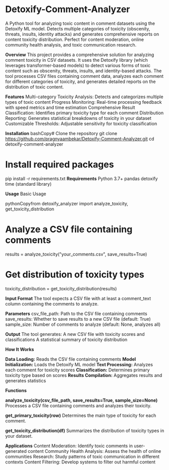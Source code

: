 # Detoxify-Comment-Analyzer
A Python tool for analyzing toxic content in comment datasets using the Detoxify ML model. Detects multiple categories of toxicity (obscenity, threats, insults, identity attacks) and generates comprehensive reports on content toxicity distribution. Perfect for content moderation, online community health analysis, and toxic communication research.

**Overview**
This project provides a comprehensive solution for analyzing comment toxicity in CSV datasets. It uses the Detoxify library (which leverages transformer-based models) to detect various forms of toxic content such as obscenity, threats, insults, and identity-based attacks.
The tool processes CSV files containing comment data, analyzes each comment for different categories of toxicity, and generates detailed reports on the distribution of toxic content.

**Features**
Multi-category Toxicity Analysis: Detects and categorizes multiple types of toxic content
Progress Monitoring: Real-time processing feedback with speed metrics and time estimation
Comprehensive Result Classification: Identifies primary toxicity type for each comment
Distribution Reporting: Generates statistical breakdowns of toxicity in your dataset
Customizable Thresholds: Adjustable sensitivity for toxicity classification

**Installation**
bashCopy# Clone the repository
git clone https://github.com/pragnyaambekar/Detoxify-Comment-Analyzer.git
cd detoxify-comment-analyzer

# Install required packages
pip install -r requirements.txt
**Requirements**
Python 3.7+
pandas
detoxify
time (standard library)

**Usage**
Basic Usage

pythonCopyfrom detoxify_analyzer import analyze_toxicity, get_toxicity_distribution

# Analyze a CSV file containing comments
results = analyze_toxicity("your_comments.csv", save_results=True)

# Get distribution of toxicity types
toxicity_distribution = get_toxicity_distribution(results)

**Input Format**
The tool expects a CSV file with at least a comment_text column containing the comments to analyze.

**Parameters**
csv_file_path: Path to the CSV file containing comments
save_results: Whether to save results to a new CSV file (default: True)
sample_size: Number of comments to analyze (default: None, analyzes all)

**Output**
The tool generates:
A new CSV file with toxicity scores and classifications
A statistical summary of toxicity distribution

**How It Works**

**Data Loading:** Reads the CSV file containing comments
**Model Initialization:** Loads the Detoxify ML model
**Text Processing:** Analyzes each comment for toxicity scores
**Classification:** Determines primary toxicity type based on scores
**Results Compilation:** Aggregates results and generates statistics

**Functions**

**analyze_toxicity(csv_file_path, save_results=True, sample_size=None)**
Processes a CSV file containing comments and analyzes their toxicity.

**get_primary_toxicity(row)**
Determines the main type of toxicity for each comment.

**get_toxicity_distribution(df)**
Summarizes the distribution of toxicity types in your dataset.

**Applications**
Content Moderation: Identify toxic comments in user-generated content
Community Health Analysis: Assess the health of online communities
Research: Study patterns of toxic communication in different contexts
Content Filtering: Develop systems to filter out harmful content
